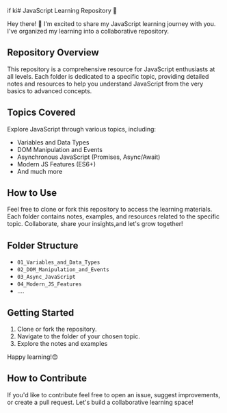 if ki# JavaScript Learning Repository 🚀

Hey there! 👋 I'm excited to share my JavaScript learning journey with you. I've organized my learning into a collaborative repository.

## Repository Overview

This repository is a comprehensive resource for JavaScript enthusiasts at all levels. Each folder is dedicated to a specific topic, providing detailed notes and resources to help you understand JavaScript from the very basics to advanced concepts.

## Topics Covered

Explore JavaScript through various topics, including:

- Variables and Data Types
- DOM Manipulation and Events
- Asynchronous JavaScript (Promises, Async/Await)
- Modern JS Features (ES6+)
- And much more

## How to Use

Feel free to clone or fork this repository to access the learning materials. Each folder contains notes, examples, and resources related to the specific topic. Collaborate, share your insights,and let's grow together!

## Folder Structure

- `01_Variables_and_Data_Types`
- `02_DOM_Manipulation_and_Events`
- `03_Async_JavaScript`
- `04_Modern_JS_Features`
- ....

## Getting Started

1. Clone or fork the repository.
2. Navigate to the folder of your chosen topic.
3. Explore the notes and examples

Happy learning!😊

## How to Contribute

If you'd like to contribute feel free to open an issue, suggest improvements, or create a pull request. Let's build a collaborative learning space!
